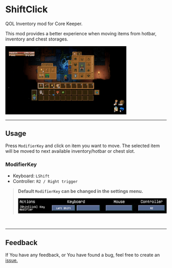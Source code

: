 # ShiftClick

QOL Inventory mod for Core Keeper. 

This mod provides a better experience when moving items from hotbar, inventory and chest storages.

<img src="img/demo.gif" width="75%"  alt="demonstration"/>

---

## Usage

Press `ModifierKey` and click on item you want to move. The selected item will be moved to next available inventory/hotbar or chest slot.

### ModifierKey
 - Keyboard: ``LShift``
 - Controller: ``R2 / Right trigger``

> **Default ``ModifierKey`` can be changed in the settings menu.**
> 
> ![img.png](img/settings.png)

<br/>

---

## Feedback

If You have any feedback, or You have found a bug, feel free to create an [issue.](https://github.com/HubertLipinski/ShiftClick/issues/new/choose)


